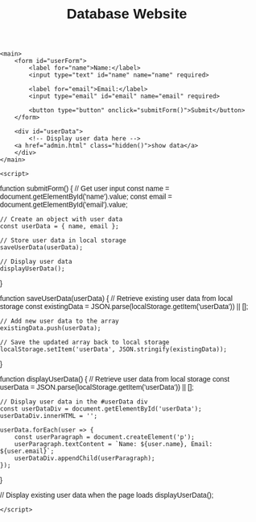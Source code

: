 <!DOCTYPE html>
<html lang="en">
<head>
    <meta charset="UTF-8">
    <meta name="viewport" content="width=device-width, initial-scale=1.0">
    <link rel="stylesheet" href="styles.css">
    <title>Database Website</title>
</head>
<body>
<style>
    body {
    font-family: 'Arial', sans-serif;
    margin: 0;
    padding: 0;
}

header {
    background-color: #333;
    color: #fff;
    padding: 10px;
    text-align: center;
}

main {
    max-width: 600px;
    margin: 20px auto;
    padding: 20px;
    border: 1px solid #ddd;
}

form {
    display: flex;
    flex-direction: column;
}

label {
    margin-bottom: 8px;
}

input {
    margin-bottom: 16px;
    padding: 8px;
}

button {
    background-color: #333;
    color: #fff;
    padding: 10px;
    cursor: pointer;
}

button:hover {
    background-color: #555;
}

#userData {
    margin-top: 20px;
}

</style>
    <header>
        <h1>Database Website</h1>
    </header>

    <main>
        <form id="userForm">
            <label for="name">Name:</label>
            <input type="text" id="name" name="name" required>

            <label for="email">Email:</label>
            <input type="email" id="email" name="email" required>

            <button type="button" onclick="submitForm()">Submit</button>
        </form>

        <div id="userData">
            <!-- Display user data here -->
        <a href="admin.html" class="hidden()">show data</a>
        </div>
    </main>

    <script>
function submitForm() {
    // Get user input
    const name = document.getElementById('name').value;
    const email = document.getElementById('email').value;

    // Create an object with user data
    const userData = { name, email };

    // Store user data in local storage
    saveUserData(userData);

    // Display user data
    displayUserData();
}

function saveUserData(userData) {
    // Retrieve existing user data from local storage
    const existingData = JSON.parse(localStorage.getItem('userData')) || [];

    // Add new user data to the array
    existingData.push(userData);

    // Save the updated array back to local storage
    localStorage.setItem('userData', JSON.stringify(existingData));
}

function displayUserData() {
    // Retrieve user data from local storage
    const userData = JSON.parse(localStorage.getItem('userData')) || [];

    // Display user data in the #userData div
    const userDataDiv = document.getElementById('userData');
    userDataDiv.innerHTML = '';

    userData.forEach(user => {
        const userParagraph = document.createElement('p');
        userParagraph.textContent = `Name: ${user.name}, Email: ${user.email}`;
        userDataDiv.appendChild(userParagraph);
    });
}

// Display existing user data when the page loads
displayUserData();

    </script>
</body>
</html>
